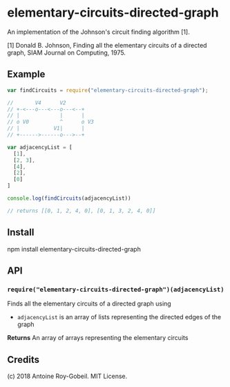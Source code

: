 # elementary-circuits-directed-graph

An implementation of the Johnson's circuit finding algorithm [1].

[1] Donald B. Johnson, Finding all the elementary circuits of a directed
    graph, SIAM Journal on Computing, 1975.

## Example

```javascript
var findCircuits = require("elementary-circuits-directed-graph");

//       V4      V2
// +-<---o---<---o---<--+
// |             |      |
// o V0          ^      o V3
// |           V1|      |
// +------>------o--->--+

var adjacencyList = [
  [1],
  [2, 3],
  [4],
  [2],
  [0]
]

console.log(findCircuits(adjacencyList))

// returns [[0, 1, 2, 4, 0], [0, 1, 3, 2, 4, 0]]
```

## Install

npm install elementary-circuits-directed-graph

## API

### `require("elementary-circuits-directed-graph")(adjacencyList)`
Finds all the elementary circuits of a directed graph using

* `adjacencyList` is an array of lists representing the directed edges of the graph

**Returns** An array of arrays representing the elementary circuits

## Credits
(c) 2018 Antoine Roy-Gobeil. MIT License.
